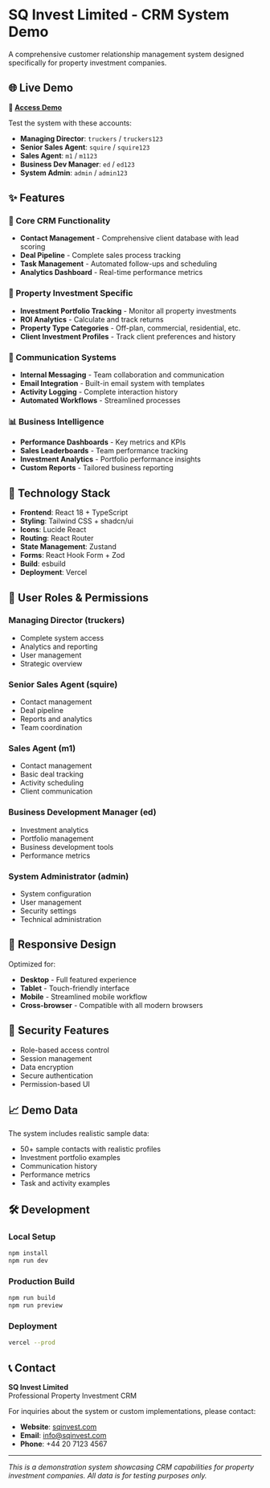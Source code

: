 # SQ Invest Limited - CRM System Demo

A comprehensive customer relationship management system designed specifically for property investment companies.

## 🌐 Live Demo

**🔗 [Access Demo](https://your-deployment-url.vercel.app)**

Test the system with these accounts:
- **Managing Director**: `truckers` / `truckers123`
- **Senior Sales Agent**: `squire` / `squire123`  
- **Sales Agent**: `m1` / `m1123`
- **Business Dev Manager**: `ed` / `ed123`
- **System Admin**: `admin` / `admin123`

## ✨ Features

### 🏢 Core CRM Functionality
- **Contact Management** - Comprehensive client database with lead scoring
- **Deal Pipeline** - Complete sales process tracking
- **Task Management** - Automated follow-ups and scheduling
- **Analytics Dashboard** - Real-time performance metrics

### 💼 Property Investment Specific
- **Investment Portfolio Tracking** - Monitor all property investments
- **ROI Analytics** - Calculate and track returns
- **Property Type Categories** - Off-plan, commercial, residential, etc.
- **Client Investment Profiles** - Track client preferences and history

### 💬 Communication Systems
- **Internal Messaging** - Team collaboration and communication
- **Email Integration** - Built-in email system with templates
- **Activity Logging** - Complete interaction history
- **Automated Workflows** - Streamlined processes

### 📊 Business Intelligence
- **Performance Dashboards** - Key metrics and KPIs
- **Sales Leaderboards** - Team performance tracking
- **Investment Analytics** - Portfolio performance insights
- **Custom Reports** - Tailored business reporting

## 🚀 Technology Stack

- **Frontend**: React 18 + TypeScript
- **Styling**: Tailwind CSS + shadcn/ui
- **Icons**: Lucide React
- **Routing**: React Router
- **State Management**: Zustand
- **Forms**: React Hook Form + Zod
- **Build**: esbuild
- **Deployment**: Vercel

## 🎯 User Roles & Permissions

### Managing Director (truckers)
- Complete system access
- Analytics and reporting
- User management
- Strategic overview

### Senior Sales Agent (squire)  
- Contact management
- Deal pipeline
- Reports and analytics
- Team coordination

### Sales Agent (m1)
- Contact management
- Basic deal tracking
- Activity scheduling
- Client communication

### Business Development Manager (ed)
- Investment analytics
- Portfolio management
- Business development tools
- Performance metrics

### System Administrator (admin)
- System configuration
- User management
- Security settings
- Technical administration

## 📱 Responsive Design

Optimized for:
- **Desktop** - Full featured experience
- **Tablet** - Touch-friendly interface  
- **Mobile** - Streamlined mobile workflow
- **Cross-browser** - Compatible with all modern browsers

## 🔐 Security Features

- Role-based access control
- Session management
- Data encryption
- Secure authentication
- Permission-based UI

## 📈 Demo Data

The system includes realistic sample data:
- 50+ sample contacts with realistic profiles
- Investment portfolio examples
- Communication history
- Performance metrics
- Task and activity examples

## 🛠️ Development

### Local Setup
```bash
npm install
npm run dev
```

### Production Build
```bash
npm run build
npm run preview
```

### Deployment
```bash
vercel --prod
```

## 📞 Contact

**SQ Invest Limited**  
Professional Property Investment CRM

For inquiries about the system or custom implementations, please contact:
- **Website**: [sqinvest.com](https://sqinvest.com)
- **Email**: info@sqinvest.com
- **Phone**: +44 20 7123 4567

---

*This is a demonstration system showcasing CRM capabilities for property investment companies. All data is for testing purposes only.*
